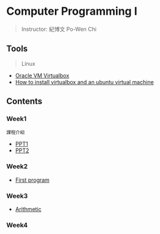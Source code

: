 # Computer Programming I
>Instructor: 紀博文 Po-Wen Chi
## Tools
>Linux
* [Oracle VM Virtualbox](https://www.virtualbox.org/)
* [How to install virtualbox and an ubuntu virtual machine](https://drive.google.com/file/d/1HnZquk3WTQQmAIIm7pi76Z1J3-499SYp/view)
## Contents
### Week1
    課程介紹
* [PPT1](https://docs.google.com/presentation/d/1FYGHZ7bG21BfQvgn0DMttnc_zV6ULX7mz9hFUACeICU/edit#slide=id.g149e9157ffd_0_145)
* [PPT2](https://drive.google.com/file/d/1re9zWADjqRl6w0_thSqaEomti9-emnFz/view)
### Week2
* [First program](https://drive.google.com/file/d/1lsRNUMucWrmR7T0tAx1caSbU0XfOGfSb/view)
### Week3
* [Arithmetic](https://drive.google.com/file/d/15jh2o0hhXu0FZ0b-4LhDcbrQySGzg_GB/view)
### Week4
